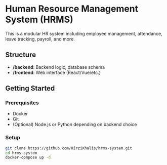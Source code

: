 # Human Resource Management System (HRMS)

This is a modular HR system including employee management, attendance, leave tracking, payroll, and more.

## Structure
- **/backend**: Backend logic, database schema
- **/frontend**: Web interface (React/Vue/etc.)

## Getting Started

### Prerequisites
- Docker
- Git
- (Optional) Node.js or Python depending on backend choice

### Setup

```bash
git clone https://github.com/HirziKhalis/hrms-system.git
cd hrms-system
docker-compose up -d
